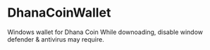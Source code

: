# DhanaCoinWallet
Windows wallet for Dhana Coin
While downoading, disable window defender & antivirus may require.
